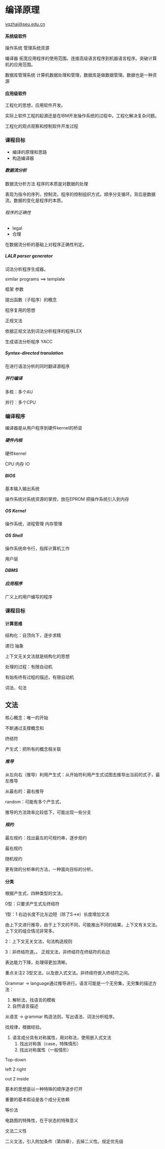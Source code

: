 # 编译原理

yqzhai@seu.edu.cn

#### 系统级软件

操作系统 管理系统资源

编译器 拓宽应用程序的使用范围。连接高级语言程序到机器语言程序。突破计算机的应用范围。

数据库管理系统 计算机数据处理和管理，数据库是做数据管理。数据也是一种资源

#### 应用级软件

工程化的思想，应用软件开发。

实际上软件工程的起源还是在IBM开发操作系统的过程中。工程化解决复杂问题。

工程化的观点观察和控制软件开发过程

### 课程目标

* 编译的原理和思路
* 构造编译器

##### 数据流分析

数据流分析方法 程序的本质是对数据的处理 

表现为指令的序列，控制流，程序的控制组织方式。顺序分支循环。背后是数据流。数据的变化是程序的本质。

###### 程序的正确性

* legal
* 合理

在数据流分析的基础上对程序正确性判定。

##### LALR parser generator

词法分析程序生成器。

similar programs ==> template

框架 参数

提出函数（子程序）的概念

程序复用的思想

正规文法

依据正规文法到词法分析程序的程序LEX

生成语法分析程序 YACC

##### Syntax-directed translation

在进行语法分析的同时翻译源程序

##### 并行编译

多核：多个AU

并行：多个CPU

### 编译程序

编译器是从用户程序到硬件kernel的桥梁

##### 硬件内核

硬件kernel

CPU 内存 IO

##### BIOS

基本输入输出系统

操作系统对系统资源的掌控，放在EPROM 把操作系统引入到内存

##### OS Kernel

操作系统，进程管理 内存管理

##### OS Shell

操作系统命令行，指挥计算机工作

用户层

##### DBMS

##### 应用程序

广义上的用户编写的程序

### 课程目标

#### 计算思维

结构化：自顶向下，逐步求精

 递归 抽象

上下文无关文法就是结构化的思想

处理的过程：有限自动机

有始有终有过程的描述，有限自动机

词法、句法

## 文法

核心概念：唯一的开始

不断通过支撑概念和

终结符

产生式：把所有的概念相关联

##### 推导

从左向右（推导）利用产生式：从开始符利用产生式试图去推导出当前的式子，最左推导

从最右的：最右推导

random：可能有多个产生式，

推导的方法效率比较低下，可能出现一些分支

##### 规约

最左规约：找出最左的可规约串，逐步规约

最右规约

随机规约

更有效的分析串的方法，一种面向目标的分析。

#### 分类

根据产生式，四种类型的文法。

0型：只要求产生式左终结符

1型：1 右边长度不比左边短（除了S->e）长度增加文法

由上下文进行推导，由于上下文的不同，可能推出不同的结果。上下文有关文法。上下文的组合情况非常多。

2：上下文无关文法，句法构造规则

3：非终结符道。。 正规文法，非终结符在终结符的右边

表达能力下降，处理得更加清晰。

重点关注2 3型文法，以及嵌入式文法。非终结符嵌入终结符之间。

Grammar -> language通过推导进行。语言可能是一个无穷集，无穷集的描述方法：

1. 解析法，找语言的模板
2. 自然语言描述

从语言 -> grammar 构造法则，写出语法、词法分析程序。

找规律，根据经验。

1. 语言成分具有对称属性，用对称法，使用嵌入式文法
   1. 找出对称族（case，特殊情形）
   2. 找出对称属性（一般情形）

Top-down

left 2 right 

out 2 inside

基本的思想是以一种特殊的顺序逐步打开

重要的基本假设是各个成分无依赖

等价法

电路图的特殊性，在于状态的特殊意义



文法二义性

二义文法，引入附加条件（第四章），去掉二义性。规定优先级

